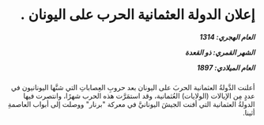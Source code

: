 <h1 dir="rtl">إعلان الدولة العثمانية الحرب على اليونان .</h1>

<h5 dir="rtl">العام الهجري:  1314

الشهر القمري: ذو القعدة

العام الميلادي: 1897</h5>

<p dir="rtl">أعلنت الدَّولةُ العثمانية الحربَ على اليونان بعد حروبِ العِصاباتِ التي شنَّها اليونانيون في عددٍ مِن الإيالات (الولايات) العُثمانية، وقد استمَرَّت هذه الحرب شهرًا، وانتصرت فيها الدولةُ العثمانية التي أفنت الجيشَ اليونانيَّ في معركة "برنار" ووصلت إلى أبواب العاصمةِ أثينا.</p></br>
